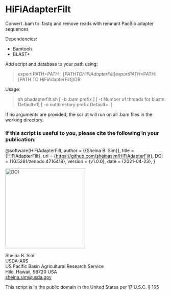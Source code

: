 # HiFiAdapterFilt
Convert .bam to .fastq and remove reads with remnant PacBio adapter sequences  

Dependencies:

* Bamtools 
* BLAST+

Add script and database to your path using:  

> export PATH=$PATH:[PATH TO HiFiAdapterFilt]  
> export PATH=$PATH:[PATH TO HiFiAdapterFilt]/DB  

Usage:  
> sh pbadapterfilt.sh [ -b .bam prefix ] [ -t Number of threads for blastn. Default=1] [ -o outdirectory prefix Default=. ]  

If no arguments are provided, the script will run on all .bam files in the working directory.

### If this script is useful to you, please cite the following in your publication:

@software{HiFiAdapterFilt,
  author = {{Sheina B. Sim}},
  title = {HiFiAdapterFilt},
  url = {https://github.com/sheinasim/HiFiAdapterFilt},
  DOI = {10.5281/zenodo.4716418},
  version = {v1.0.0},
  date = {2021-04-23},
}

<a href="https://doi.org/10.5281/zenodo.4716418"><img src="https://github.com/sheinasim/HiFiAdapterFilt/blob/master/zenodo.4716418.png" width="250" title="HiFiAdapterFilt DOI" alt="DOI"></a>

Sheina B. Sim  
USDA-ARS  
US Pacific Basin Agricultural Research Service  
Hilo, Hawaii, 96720 USA  
sheina.sim@usda.gov  

This script is in the public domain in the United States per 17 U.S.C. § 105
